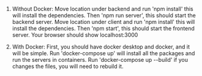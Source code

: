 1. Without Docker:
    Move location under backend and run 'npm install' this will install the dependencies. Then 'npm run server', this should start the backend server.
    Move location under client and run 'npm install' this will install the dependencies. Then 'npm start', this should start the frontend server.
    Your browser should show localhost:3000

2. With Docker:
    First, you should have docker desktop and docker, and it will be simple.
    Run 'docker-compose up' will install all the packages and run the servers in containers.
    Run 'docker-compose up --build' if you changes the files, you will need to rebuild it.